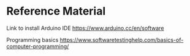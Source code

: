 # Reference Material
Link to install Arduino IDE
https://www.arduino.cc/en/software

Programming basics
https://www.softwaretestinghelp.com/basics-of-computer-programming/
